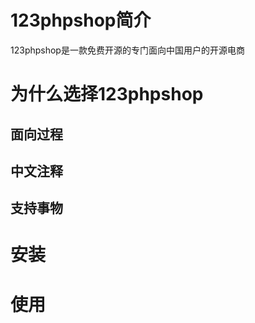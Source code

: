 # 123phpshop简介
123phpshop是一款免费开源的专门面向中国用户的开源电商

# 为什么选择123phpshop

## 面向过程

## 中文注释

## 支持事物

##

# 安装

# 使用
